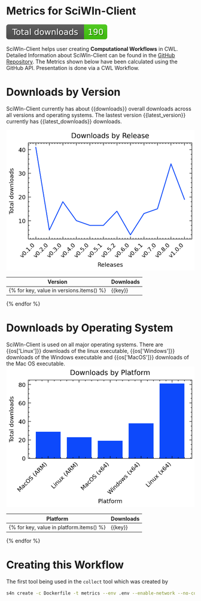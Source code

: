 # Metrics for SciWIn-Client
![overall downloads](badge.svg)

SciWIn-Client helps user creating **Computational Workflows** in CWL. Detailed Information about SciWIn-Client can be found in the [GitHub Repository](https://github.com/fairagro/m4.4_sciwin_client). The Metrics shown below have been calculated using the GitHub API. Presentation is done via a CWL Workflow.

# Downloads by Version
SciWIn-Client currently has about {{downloads}} overall downloads across all versions and operating systems. The lastest version {{latest_version}} currently has {{latest_downloads}} downloads.

![downloads by version](release.png)

| Version | Downloads |
|---------|-----------|
{% for key, value in versions.items() %}| {{key}} | {{value}}|
{% endfor %}

# Downloads by Operating System
SciWIn-Client is used on all major operating systems. There are {{os['Linux']}} downloads of the linux executable, {{os['Windows']}} downloads of the Windows executable and {{os['MacOS']}} downloads of the Mac OS executable.
![downloads by platform](platform.png)

| Platform | Downloads |
|---------|-----------|
{% for key, value in platform.items() %}| {{key}} | {{value}}|
{% endfor %}

# Creating this Workflow
The first tool being used in the `collect` tool which was created by 
```bash
s4n create -c Dockerfile -t metrics --env .env --enable-network --no-commit  python metrics/collect.py \> raw_data.json
```